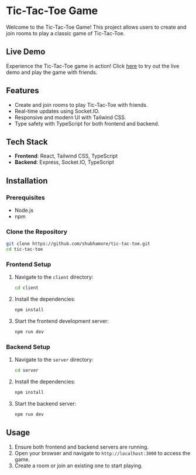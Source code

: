 # Tic-Tac-Toe Game

Welcome to the Tic-Tac-Toe Game! This project allows users to create and join rooms to play a classic game of Tic-Tac-Toe. 

## Live Demo

Experience the Tic-Tac-Toe game in action! Click [here](https://tic-tac-toe-shubham.onrender.com/) to try out the live demo and play the game with friends.


## Features

- Create and join rooms to play Tic-Tac-Toe with friends.
- Real-time updates using Socket.IO.
- Responsive and modern UI with Tailwind CSS.
- Type safety with TypeScript for both frontend and backend.

## Tech Stack

- **Frontend**: React, Tailwind CSS, TypeScript
- **Backend**: Express, Socket.IO, TypeScript

## Installation

### Prerequisites

- Node.js 
- npm

### Clone the Repository

```bash
git clone https://github.com/shubhamore/tic-tac-toe.git
cd tic-tac-toe
```

### Frontend Setup

1. Navigate to the `client` directory:

    ```bash
    cd client
    ```

2. Install the dependencies:

    ```bash
    npm install
    ```

3. Start the frontend development server:

    ```bash
    npm run dev
    ```

### Backend Setup

1. Navigate to the `server` directory:

    ```bash
    cd server
    ```

2. Install the dependencies:

    ```bash
    npm install
    ```

3. Start the backend server:

    ```bash
    npm run dev
    ```

## Usage

1. Ensure both frontend and backend servers are running.
2. Open your browser and navigate to `http://localhost:3000` to access the game.
3. Create a room or join an existing one to start playing.



